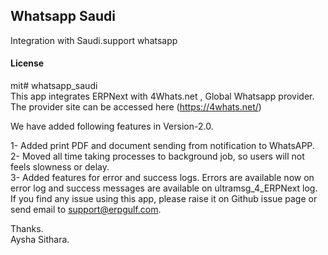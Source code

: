## Whatsapp Saudi

Integration with Saudi.support whatsapp

#### License

mit# whatsapp_saudi<br>
This app integrates ERPNext with   4Whats.net ,  Global   Whatsapp provider. The provider site can be accessed here (https://4whats.net/)



We have added following features in Version-2.0.

1- Added print PDF and document sending from notification to WhatsAPP.<br>
2- Moved all time taking processes to background job, so users will not feels slowness or delay.<br>
3- Added features for error and success logs. Errors are available now on error log and success messages are available on ultramsg_4_ERPNext log.<br>
If you find any issue using this app, please raise it on Github issue page or send email to support@erpgulf.com.

Thanks.<br>
Aysha Sithara.